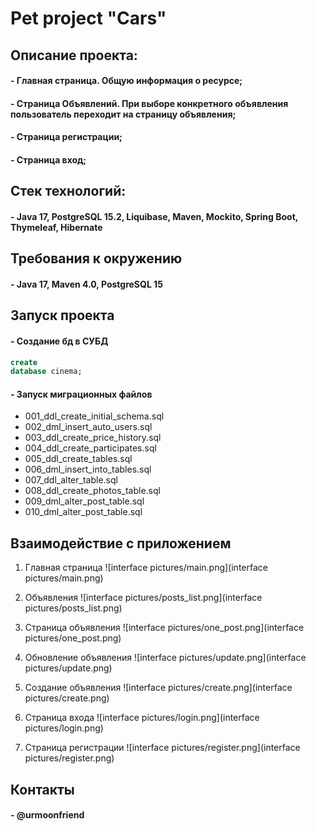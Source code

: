 
# Pet project "Cars"

## Описание проекта:

#### - Главная страница. Общую информация о ресурсе;

#### - Страница Объявлений. При выборе конкретного объявления пользователь переходит на страницу объявления;

#### - Страница регистрации;

#### - Страница вход;

## Стек технологий:
#### - Java 17, PostgreSQL 15.2, Liquibase, Maven, Mockito, Spring Boot, Thymeleaf, Hibernate

## Требования к окружению
#### - Java 17, Maven 4.0, PostgreSQL 15

## Запуск проекта

#### - Создание бд в СУБД

```sql
create
database cinema;
```
#### - Запуск миграционных файлов
 - 001_ddl_create_initial_schema.sql
 - 002_dml_insert_auto_users.sql
 - 003_ddl_create_price_history.sql
 - 004_ddl_create_participates.sql
 - 005_ddl_create_tables.sql
 - 006_dml_insert_into_tables.sql
 - 007_ddl_alter_table.sql
 - 008_ddl_create_photos_table.sql
 - 009_dml_alter_post_table.sql
 - 010_dml_alter_post_table.sql


## Взаимодействие с приложением
1) Главная страница
   ![interface pictures/main.png](interface pictures/main.png)

2. Объявления
   ![interface pictures/posts_list.png](interface pictures/posts_list.png)

3. Страница объявления
   ![interface pictures/one_post.png](interface pictures/one_post.png)

4. Обновление объявления
   ![interface pictures/update.png](interface pictures/update.png)

5. Создание объявления
   ![interface pictures/create.png](interface pictures/create.png)

6. Страница входа
   ![interface pictures/login.png](interface pictures/login.png)

7. Страница регистрации
   ![interface pictures/register.png](interface pictures/register.png)

## Контакты
#### - @urmoonfriend


